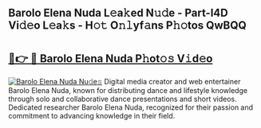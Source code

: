 ## Barolo Elena Nuda L𝚎a𝚔ed N𝚞𝚍e - Part-l4D Vi𝚍𝚎o L𝚎a𝚔s - H𝚘𝚝 O𝚗𝚕yf𝚊ns P𝚑𝚘tos QwBQQ

# <h2><a href="http://kf0t2mh.oniu.top/?m=Barolo+Elena+Nuda">🔗👉 🔴 Barolo Elena Nuda P𝚑ot𝚘𝚜 V𝚒d𝚎o</a></h2>

[![Barolo Elena Nuda Nu𝚍e𝚜](https://i.imgur.com/0qMVB7G.gif)](http://kf0t2mh.oniu.top/?m=Barolo+Elena+Nuda)
Digital media creator and web entertainer Barolo Elena Nuda, known for distributing dance and lifestyle knowledge through solo and collaborative dance presentations and short videos. Dedicated researcher Barolo Elena Nuda, recognized for their passion and commitment to advancing knowledge in their field.  
